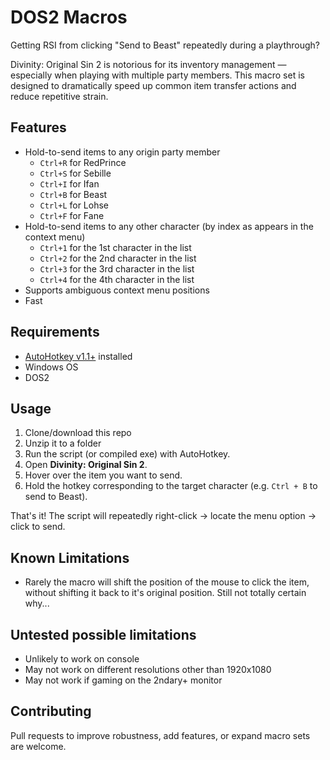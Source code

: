 # DOS2 Macros

Getting RSI from clicking "Send to Beast" repeatedly during a playthrough?

Divinity: Original Sin 2 is notorious for its inventory management — especially when playing with multiple party members. This macro set is designed to dramatically speed up common item transfer actions and reduce repetitive strain.


## Features

* Hold-to-send items to any origin party member  
    * `Ctrl+R` for RedPrince
    * `Ctrl+S` for Sebille
    * `Ctrl+I` for Ifan
    * `Ctrl+B` for Beast
    * `Ctrl+L` for Lohse
    * `Ctrl+F` for Fane
* Hold-to-send items to any other character (by index as appears in the context menu)
    * `Ctrl+1` for the 1st character in the list
    * `Ctrl+2` for the 2nd character in the list
    * `Ctrl+3` for the 3rd character in the list
    * `Ctrl+4` for the 4th character in the list
* Supports ambiguous context menu positions
* Fast


## Requirements

- [AutoHotkey v1.1+](https://www.autohotkey.com/) installed
- Windows OS
- DOS2

## Usage

1. Clone/download this repo 
2. Unzip it to a folder
3. Run the script (or compiled exe) with AutoHotkey.
4. Open **Divinity: Original Sin 2**.
5. Hover over the item you want to send.
6. Hold the hotkey corresponding to the target character (e.g. `Ctrl + B` to send to Beast).

That's it! The script will repeatedly right-click → locate the menu option → click to send.

## Known Limitations

* Rarely the macro will shift the position of the mouse to click the item, without shifting it back to it's original position. Still not totally certain why... 

## Untested possible limitations

* Unlikely to work on console
* May not work on different resolutions other than 1920x1080
* May not work if gaming on the 2ndary+ monitor

## Contributing

Pull requests to improve robustness, add features, or expand macro sets are welcome.

